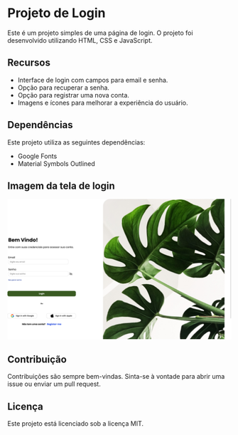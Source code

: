 # Projeto de Login

Este é um projeto simples de uma página de login. O projeto foi desenvolvido utilizando HTML, CSS e JavaScript.

## Recursos

- Interface de login com campos para email e senha.
- Opção para recuperar a senha.
- Opção para registrar uma nova conta.
- Imagens e ícones para melhorar a experiência do usuário.


## Dependências

Este projeto utiliza as seguintes dependências:

- Google Fonts
- Material Symbols Outlined

## Imagem da tela de login
![Texto Alternativo](https://github.com/marcosoliveira253/tela-login/blob/main/img/tela.png)


## Contribuição

Contribuições são sempre bem-vindas. Sinta-se à vontade para abrir uma issue ou enviar um pull request.

## Licença

Este projeto está licenciado sob a licença MIT.
